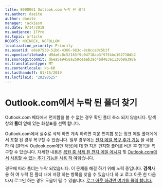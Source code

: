 ```yaml
---
title: 8000061 Outlook.com 누락 된 폴더
ms.author: daeite
author: daeite
manager: jackiesm
ms.date: 9/14/2018
ms.audience: ITPro
ms.topic: article
ROBOTS: NOINDEX, NOFOLLOW
localization_priority: Priority
ms.assetid: e8e87530-51b6-4386-983c-8c8cca0c5b3f
ms.openlocfilehash: d9da6c0c52165f9c04710ab3f975bbc162710db2
ms.sourcegitcommit: d6ea5e9458a2b8ceaab3ac4bd483e1130b9a398a
ms.translationtype: MT
ms.contentlocale: ko-KR
ms.lasthandoff: 01/15/2019
ms.locfileid: "28298525"
---
```

# <a name="find-missing-folders-in-outlookcom"></a>Outlook.com에서 누락 된 폴더 찾기

Outlook.com 베타에서 편지함을 볼 수 없는 경우 확인 폴더 축소 되지 않습니다. 탐색 창의 **폴더** 옆에 있는 화살표를 선택 합니다. 
  
Outlook.com에서 실수로 삭제 하면 계속 하려면 지운 편지함 또는 정크 메일 폴더에에서 포함 된 경우 복구할 수 있습니다. 일부 경우에는 [전자 메일 복구 추가 기능](https://appsource.microsoft.com/product/office/WA104380447) 을 사용 하 여 (클래식 Outlook.com에만 해당)에 대 한 지운 편지함 폴더를 비운 후 항목을 복구할 수 있습니다. 자세한 내용은 [복원 중 삭제 된 전자 메일 메시지](https://support.office.com/article/cf06ab1b-ae0b-418c-a4d9-4e895f83ed50) 및 [Outlook.com에서 사용할 수 있는 추가 기능을 사용 하 여](https://support.office.com/article/a5672109-e4f3-4119-abea-72323e9653cf)읽습니다.
  
경우에 따라 폴더는 누락 되었습니다. 이 문제를 해결 하기 위해 노력 중입니다. **검색**사용 하 여 누락 된 폴더 내에 저장 하는 항목을 찾을 수 있습니다 하 고 로그 아웃 한 다음 다시 로그인 하는 경우 도움이 될 수 있습니다. [로그 아웃 하려면 여기를 클릭 합니다.](https://login.live.com/logout.srf)
  

